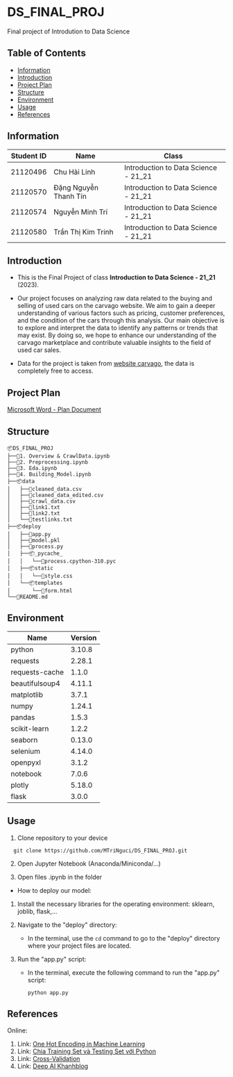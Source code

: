 # DS_FINAL_PROJ
Final project of Introdution to Data Science

## Table of Contents

 - [Information](#information)
 - [Introduction](#introduction)
 - [Project Plan](#project-plan)
 - [Structure](#structure)
 - [Environment](#environment)
 - [Usage](#usage)
 - [References](#references)

## Information

| Student ID | Name                   | Class                                | 
|------------|------------------------|--------------------------------------|
| 21120496   | Chu Hải Linh           | Introduction to Data Science - 21_21 |
| 21120570   | Đặng Nguyễn Thanh Tín  | Introduction to Data Science - 21_21 |
| 21120574   | Nguyễn Minh Trí        | Introduction to Data Science - 21_21 |
| 21120580   | Trần Thị Kim Trinh     | Introduction to Data Science - 21_21 |

## Introduction

- This is the Final Project of class **Introduction to Data Science - 21_21** (2023).

- Our project focuses on analyzing raw data related to the buying and selling of used cars on the carvago website. We aim to gain a deeper understanding of various factors such as pricing, customer preferences, and the condition of the cars through this analysis. Our main objective is to explore and interpret the data to identify any patterns or trends that may exist. By doing so, we hope to enhance our understanding of the carvago marketplace and contribute valuable insights to the field of used car sales.

- Data for the project is taken from [website carvago](https://carvago.com), the data is completely free to access.

## Project Plan

[Microsoft Word - Plan Document](https://studenthcmusedu-my.sharepoint.com/:w:/g/personal/21120574_student_hcmus_edu_vn/EUnRDvsk3rBJvzrS_zXXS5oB7yOvpTpfc2-1wlGLOT5EUQ?e=ouEwAQ&fbclid=IwAR2sAQmuRQFbJJjkDSVjgrI6e0bBOiV1Mrl6m59BDUijFu3uX6zhUuldO3E)

## Structure

```
📦DS_FINAL_PROJ
├──📜1. Overview & CrawlData.ipynb
├──📜2. Preprocessing.ipynb
├──📜3. Eda.ipynb
├──📜4. Building_Model.ipynb
├──📦data
│   ├──📜cleaned_data.csv
│   ├──📜cleaned_data_edited.csv
│   ├──📜crawl_data.csv
│   ├──📜link1.txt
│   ├──📜link2.txt
│   └──📜testlinks.txt
├──📦deploy
│   ├──📜app.py
│   ├──📜model.pkl
│   ├──📜process.py
│   ├──📦_pycache_
│   │   └──📜process.cpython-310.pyc
│   ├──📦static
│   │   └──📜style.css
│   └──📦templates
│       └──📜form.html
└──📜README.md
```

## Environment

| Name            |     Version   |
|-----------------|---------------|
| python          |     3.10.8    |
| requests        |     2.28.1    |
| requests-cache  |     1.1.0     |
| beautifulsoup4  |     4.11.1    |
| matplotlib      |     3.7.1     |
| numpy           |     1.24.1    |
| pandas          |     1.5.3     |
| scikit-learn    |     1.2.2     |
| seaborn         |     0.13.0    |
| selenium        |     4.14.0    |
| openpyxl        |     3.1.2     |
| notebook        |     7.0.6     |
| plotly          |     5.18.0    |
| flask           |     3.0.0     |

## Usage

1. Clone repository to your device

```
  git clone https://github.com/MTriNguci/DS_FINAL_PROJ.git
```
2. Open Jupyter Notebook (Anaconda/Miniconda/...)

3. Open files .ipynb in the folder

- How to deploy our model:

1. Install the necessary libraries for the operating environment: sklearn, joblib, flask,...

2. Navigate to the "deploy" directory:
   - In the terminal, use the `cd` command to go to the "deploy" directory where your project files are located.

3. Run the "app.py" script:
   - In the terminal, execute the following command to run the "app.py" script:
     ```shell
     python app.py
     ```
## References
Online:
1. Link: [One Hot Encoding in Machine Learning](https://www.geeksforgeeks.org/ml-one-hot-encoding-of-datasets-in-python/)
2. Link: [Chia Training Set và Testing Set với Python](https://tek4.vn/khoa-hoc/machine-learning-co-ban/chia-training-set-va-testing-set-voi-python)
3. Link: [Cross-Validation](https://www.kaggle.com/code/alexisbcook/cross-validation?fbclid=IwAR1E3E5YGQa8yK6HEwi2gic8yD6xpv9GiC2Zq4qkbsdau81juvn5t5lyumY)
4. Link: [Deep AI Khanhblog](https://phamdinhkhanh.github.io/deepai-book/intro.html)
 
